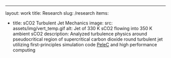 ---
layout: work
title: Research
slug: /research
items:
  - title: sCO2 Turbulent Jet Mechanics
    image:
      src: assets/img/vert_temp.gif
      alt: Jet of 330 K sCO2 flowing into 350 K ambient sCO2
    description: Analyzed turbulence physics around pseudocritical region of supercritical carbon dioxide round turbulent jet utilizing first-principles simulation code <a href="https://amrex-combustion.github.io/PeleC/">PeleC</a> and high performance computing 


<br />
<br />
